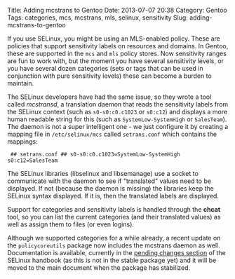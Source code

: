 Title: Adding mcstrans to Gentoo
Date: 2013-07-07 20:38
Category: Gentoo
Tags: categories, mcs, mcstrans, mls, selinux, sensitivity
Slug: adding-mcstrans-to-gentoo

If you use SELinux, you might be using an MLS-enabled policy. These are
policies that support sensitivity labels on resources and domains. In
Gentoo, these are supported in the `mcs` and `mls` policy stores. Now
sensitivity ranges are fun to work with, but the moment you have several
sensitivity levels, or you have several dozen categories (sets or tags
that can be used in conjunction with pure sensitivity levels) these can
become a burden to maintain.

The SELinux developers have had the same issue, so they wrote a tool
called *mcstransd*, a translation daemon that reads the sensitivity
labels from the SELinux context (such as `s0-s0:c0.c1023` or `s0:c12`)
and displays a more human readable string for this (such as
`SystemLow-SystemHigh` or `SalesTeam`). The daemon is not a super
intelligent one - we just configure it by creating a mapping file in
`/etc/selinux/mcs` called `setrans.conf` which contains the mappings:

` ## setrans.conf ## s0-s0:c0.c1023=SystemLow-SystemHigh s0:c12=SalesTeam`

The SELinux libraries (libselinux and libsemanage) use a socket to
communicate with the daemon to see if "translated" values need to be
displayed. If not (because the daemon is missing) the libraries keep the
SELinux syntax displayed. If it is, then the translated labels are
displayed.

Support for categories and sensitivity labels is handled through the
**chcat** tool, so you can list the current categories (and their
translated values) as well as assign them to files (or even logins).

Although we supported categories for a while already, a recent update on
the `policycoreutils` package now includes the mcstrans daemon as well.
Documentation is available, currently in the [pending changes
section](http://www.gentoo.org/proj/en/hardened/selinux/selinux-handbook.xml?part=2&chap=7#doc_chap3)
of the SELinux handbook (as this is not in the stable package yet) and
it will be moved to the main document when the package has stabilized.
